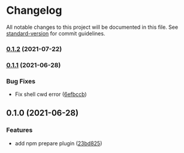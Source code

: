 # Changelog

All notable changes to this project will be documented in this file. See [standard-version](https://github.com/conventional-changelog/standard-version) for commit guidelines.

### [0.1.2](https://github.com/zppack/zp-plugin-prepare/compare/v0.1.1...v0.1.2) (2021-07-22)

### [0.1.1](https://github.com/zppack/zp-plugin-prepare/compare/v0.1.0...v0.1.1) (2021-06-28)


### Bug Fixes

* Fix shell cwd error ([6efbccb](https://github.com/zppack/zp-plugin-prepare/commit/6efbccb307b8f8a1993a7a70abbfe0183760a8f9))

## 0.1.0 (2021-06-28)


### Features

* add npm prepare plugin ([23bd825](https://github.com/zppack/zp-plugin-prepare/commit/23bd8257dcf77a0420b40fa202953140ca69b70e))
